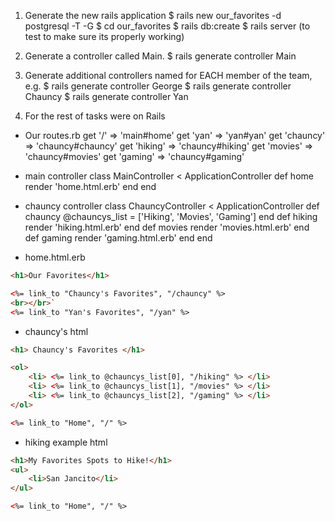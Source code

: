 1. Generate the new rails application
$ rails new our_favorites -d postgresql -T -G
$ cd our_favorites
$ rails db:create
$ rails server (to test to make sure its properly working)

2. Generate a controller called Main.
$ rails generate controller Main

3. Generate additional controllers named for EACH member of the team, e.g. $ rails generate controller George
$ rails generate controller Chauncy
$ rails generate controller Yan

4. For the rest of tasks were on Rails
- Our routes.rb
  get '/' => 'main#home'
  get 'yan' => 'yan#yan'
  get 'chauncy' => 'chauncy#chauncy'
  get 'hiking' => 'chauncy#hiking'
  get 'movies' => 'chauncy#movies'
  get 'gaming' => 'chauncy#gaming'
 
 - main controller
 class MainController < ApplicationController
    def home
        render 'home.html.erb'
    end
end

- chauncy controller
class ChauncyController < ApplicationController
    def chauncy
        @chauncys_list = ['Hiking', 'Movies', 'Gaming']
    end
    def hiking
        render 'hiking.html.erb'
    end
    def movies
        render 'movies.html.erb'
    end
    def gaming
        render 'gaming.html.erb'
    end
end

- home.html.erb
```html
<h1>Our Favorites</h1>

<%= link_to "Chauncy's Favorites", "/chauncy" %>
<br></br>`
<%= link_to "Yan's Favorites", "/yan" %>
```

- chauncy's html
```html
<h1> Chauncy's Favorites </h1>

<ol>
    <li> <%= link_to @chauncys_list[0], "/hiking" %> </li>
    <li> <%= link_to @chauncys_list[1], "/movies" %> </li>
    <li> <%= link_to @chauncys_list[2], "/gaming" %> </li>
</ol>

<%= link_to "Home", "/" %>
```

- hiking example html
```html
<h1>My Favorites Spots to Hike!</h1>
<ul>
    <li>San Jancito</li>
</ul>

<%= link_to "Home", "/" %>
```






